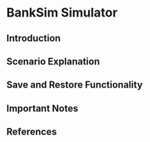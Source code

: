 # BankSim Simulator

## Introduction

## Scenario Explanation

## Save and Restore Functionality

## Important Notes

## References
